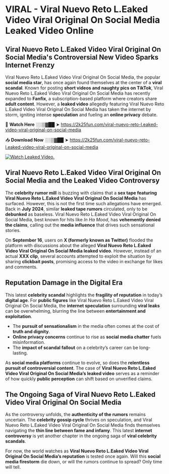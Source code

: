 # VIRAL - Viral Nuevo Reto L.Eaked Video Viral Original On Social Media Leaked Video Online

## **Viral Nuevo Reto L.Eaked Video Viral Original On Social Media's Controversial New Video Sparks Internet Frenzy**  

Viral Nuevo Reto L.Eaked Video Viral Original On Social Media, the popular **social media star**, has once again found themselves at the center of a **viral scandal**. Known for posting **short videos and naughty pics on TikTok**, Viral Nuevo Reto L.Eaked Video Viral Original On Social Media has recently expanded to **Fanfix**, a subscription-based platform where creators share **adult content**. However, a **leaked video** allegedly featuring Viral Nuevo Reto L.Eaked Video Viral Original On Social Media has taken the internet by storm, igniting intense **speculation** and fueling an **online privacy** debate.  

🔴 **Watch Here** ░░▒▓██ ➤ https://2k25fun.com/viral-nuevo-reto-l.eaked-video-viral-original-on-social-media  

📥 **Download Now** ░░▒▓██ ➤ https://2k25fun.com/viral-nuevo-reto-l.eaked-video-viral-original-on-social-media  

[![Watch Leaked Video.](https://miro.medium.com/v2/resize:fit:828/format:webp/1*cilzJN44JGOrTw9NJCrNHA.gif "Watch Leaked Video")](https://2k25fun.com/viral-nuevo-reto-l.eaked-video-viral-original-on-social-media)

## **Viral Nuevo Reto L.Eaked Video Viral Original On Social Media and the Leaked Video Controversy**  

The **celebrity rumor mill** is buzzing with claims that a **sex tape featuring Viral Nuevo Reto L.Eaked Video Viral Original On Social Media** has surfaced. However, this is not the first time such allegations have emerged. Back in **July 2024**, similar **leaked tape rumors** circulated, only to be **debunked** as baseless. Viral Nuevo Reto L.Eaked Video Viral Original On Social Media, best known for hits like *In Ha Mood*, has **vehemently denied the claims**, calling out the **media influence** that drives such sensational stories.  

On **September 16**, users on **X (formerly known as Twitter)** flooded the platform with discussions about the alleged **Viral Nuevo Reto L.Eaked Video Viral Original On Social Media leaked video**. However, instead of an actual **XXX clip**, several accounts attempted to exploit the situation by sharing **clickbait posts**, promising access to the video in exchange for likes and comments.  

## **Reputation Damage in the Digital Era**  

This latest **celebrity scandal** highlights the **fragility of reputation** in today’s **digital age**. For **public figures** like Viral Nuevo Reto L.Eaked Video Viral Original On Social Media, the **internet speculation** surrounding **viral leaks** can be overwhelming, blurring the line between **entertainment and exploitation**.  

- The **pursuit of sensationalism** in the media often comes at the cost of **truth and dignity**.  
- **Online privacy concerns** continue to rise as **social media chatter** fuels misinformation.  
- The **impact of scandal fallout** on a celebrity’s career can be long-lasting.  

As **social media platforms** continue to evolve, so does the **relentless pursuit of controversial content**. The case of **Viral Nuevo Reto L.Eaked Video Viral Original On Social Media’s leaked video** serves as a reminder of how quickly **public perception** can shift based on unverified claims.  

## **The Ongoing Saga of Viral Nuevo Reto L.Eaked Video Viral Original On Social Media**  

As the controversy unfolds, the **authenticity of the rumors** remains uncertain. The **celebrity gossip cycle** thrives on speculation, and Viral Nuevo Reto L.Eaked Video Viral Original On Social Media finds themselves navigating the **thin line between fame and infamy**. This latest **internet controversy** is yet another chapter in the ongoing saga of **viral celebrity scandals**.  

For now, the world watches as **Viral Nuevo Reto L.Eaked Video Viral Original On Social Media’s reputation** is tested once again. Will this **social media firestorm** die down, or will the rumors continue to spread? Only time will tell.